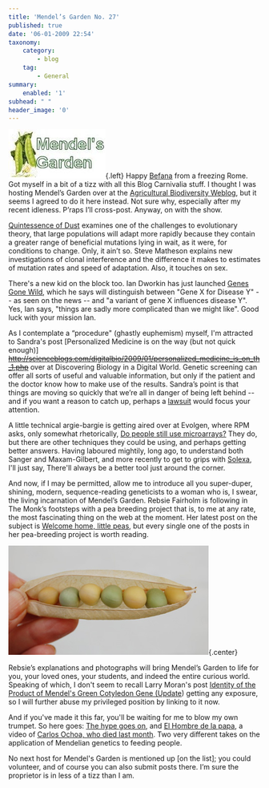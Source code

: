 ```yaml
---
title: 'Mendel’s Garden No. 27'
published: true
date: '06-01-2009 22:54'
taxonomy:
    category:
        - blog
    tag:
        - General
summary:
    enabled: '1'
subhead: " "
header_image: '0'
---
```


![Icon for Mendel's Garden blog carnival](mendel.jpg){.left} Happy [Befana](https://en.wikipedia.org/wiki/La_Befana) from a freezing Rome. Got myself in a bit of a tizz with all this Blog Carnivalia stuff. I thought I was hosting Mendel’s Garden over at the [Agricultural Biodiversity Weblog](https://agro.biodiver.se/), but it seems I agreed to do it here instead. Not sure why, especially after my recent idleness. P’raps I’ll cross-post. Anyway, on with the show.

[Quintessence of Dust](https://sfmatheson.blogspot.com/2009/01/clone-wars-or-how-evolution-got-speed.html) examines one of the challenges to evolutionary theory, that large populations will adapt more rapidly because they contain a greater range of beneficial mutations lying in wait, as it were, for conditions to change. Only, it ain’t so. Steve Matheson explains new investigations of clonal interference and the difference it makes to estimates of mutation rates and speed of adaptation. Also, it touches on sex.

There's a new kid on the block too. Ian Dworkin has just launched [Genes Gone Wild](http://genesgonewild.blogspot.com/2009/01/), which he says will distinguish between "Gene X for Disease Y" -- as seen on the news -- and "a variant of gene X influences disease Y". Yes, Ian says, "things are sadly more complicated than we might like". Good luck with your mission Ian.

As I contemplate a “procedure" (ghastly euphemism) myself, I'm attracted to Sandra's post [Personalized Medicine is on the way (but not quick enough)] ~~http://scienceblogs.com/digitalbio/2009/01/personalized_medicine_is_on_th_1.php~~ over at Discovering Biology in a Digital World. Genetic screening can offer all sorts of useful and valuable information, but only if the patient and the doctor know how to make use of the results. Sandra’s point is that things are moving so quickly that we’re all in danger of being left behind -- and if you want a reason to catch up, perhaps a [lawsuit](http://thegenesherpa.blogspot.com/2009/01/it-coming-fda-considering-changing_6866.html) would focus your attention.

A little technical argie-bargie is getting aired over at Evolgen, where RPM asks, only somewhat rhetorically, [Do people still use microarrays?](https://web.archive.org/web/20120521163516/http://scienceblogs.com/evolgen/2008/12/do_people_still_use_microarray.php) They do, but there are other techniques they could be using, and perhaps getting better answers. Having laboured mightily, long ago, to understand both Sanger and Maxam-Gilbert, and more recently to get to grips with [Solexa](http://archive.sciencewatch.com/ana/hot/bio/08sepoct-bio/), I'll just say, There'll always be a better tool just around the corner.

And now, if I may be permitted, allow me to introduce all you super-duper, shining, modern, sequence-reading geneticists to a woman who is, I swear, the living incarnation of Mendel’s Garden. Rebsie Fairholm is following in The Monk’s footsteps with a pea breeding project that is, to me at any rate, the most fascinating thing on the web at the moment. Her latest post on the subject is [Welcome home, little peas](http://daughterofthesoil.blogspot.com/2008/12/welcome-home-little-peas.html), but every single one of the posts in her pea-breeding project is worth reading.

![Yellow and green peas alternating a a ripe pod](peaalternating.jpg){.center}

Rebsie’s explanations and photographs will bring Mendel’s Garden to life for you, your loved ones, your students, and indeed the entire curious world. Speaking of which, I don't seem to recall Larry Moran's post [Identity of the Product of Mendel's Green Cotyledon Gene (Update](https://sandwalk.blogspot.com/2008/11/identity-of-product-of-mendels-green.html)) getting any exposure, so I will further abuse my privileged position by linking to it now.

And if you've made it this far, you'll be waiting for me to blow my own trumpet. So here goes: [The hype goes on](https://agro.biodiver.se/2008/12/the-hype-goes-on/), and [El Hombre de la papa](https://agro.biodiver.se/2008/12/el-hombre-de-la-papa/), a video of [Carlos Ochoa, who died last month](https://agro.biodiver.se/2008/12/carlos-ochoa/). Two very different takes on the application of Mendelian genetics to feeding people.

No next host for Mendel's Garden is mentioned up [on the list]; you could volunteer, and of course you can also submit posts there. I’m sure the proprietor is in less of a tizz than I am.
